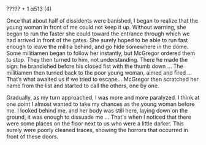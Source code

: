 ????? + 1 α513 (4)

Once that about half of dissidents were banished, I began to realize that the young woman in front of me could not keep it up. Without warning, she began to run the faster she could toward the entrance through which we had arrived in front of the gates. She surely hoped to be able to run fast enough to leave the militia behind, and go hide somewhere in the dome. Some militiamen began to follow  her instantly, but McGregor ordered them to stop. They then turned to him, not understanding. There he made the sign: he brandished before his closed fist with the thumb down ... The militiamen then turned back to the poor young woman, aimed and fired ... That’s what awaited us if we tried to escape... McGregor then scratched her name from the list and started to call the others, one by one.

Gradually, as my turn approached, I was more and more paralyzed. I think at one point I almost wanted to take my chances as the young woman before me. I looked behind me, and her body was still here, laying down on the ground, it was enough to dissuade me ... That's when I noticed that there were some places on the floor next to us who were a little darker. This surely were poorly cleaned traces, showing the horrors that occurred in front of these doors.
